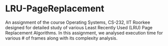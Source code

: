 # LRU-PageReplacement

An assignment of the course Operating Systems, CS-232, IIT Roorkee designed for detailed study of various Least Recently Used (LRU) Page Replacement Algorithms.
In this assignment, we analysed execution time for various # of frames along with its complexity analysis.
